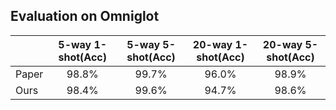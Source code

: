Evaluation on Omniglot
--------

|                  | 5-way 1-shot(Acc)  | 5-way 5-shot(Acc)  | 20-way 1-shot(Acc)| 20-way 5-shot(Acc)   |
| ---------------- |:------------------:|:------------------:|:-----------------:|:--------------------:|
| Paper            | 98.8%              | 99.7%              | 96.0%             | 98.9%                |
| Ours             | 98.4%              | 99.6%              | 94.7%             | 98.6%                |

